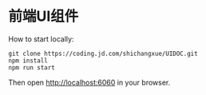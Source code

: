 # 前端UI组件

How to start locally:

```
git clone https://coding.jd.com/shichangxue/UIDOC.git
npm install
npm run start
```

Then open [http://localhost:6060](http://localhost:6060) in your browser.
